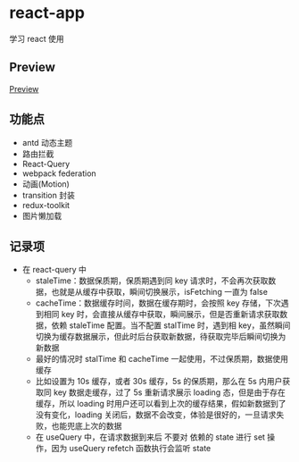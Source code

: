 # react-app

学习 react 使用

## Preview

[Preview](https://fortune-cook1e.github.io/react-app)

## 功能点

- antd 动态主题
- 路由拦截
- React-Query
- webpack federation
- 动画(Motion)
- transition 封装
- redux-toolkit
- 图片懒加载

## 记录项

- 在 react-query 中
  - staleTime：数据保质期，保质期遇到同 key 请求时，不会再次获取数据，也就是从缓存中获取，瞬间切换展示，isFetching 一直为 false
  - cacheTime：数据缓存时间，数据在缓存期时，会按照 key 存储，下次遇到相同 key 时，会直接从缓存中获取，瞬间展示，但是否重新请求获取数据，依赖 staleTime 配置。当不配置 stalTime 时，遇到相 key，虽然瞬间切换为缓存数据展示，但此时后台获取新数据，待获取完毕后瞬间切换为新数据
  - 最好的情况时 stalTime 和 cacheTime 一起使用，不过保质期，数据使用缓存
  - 比如设置为 10s 缓存，或者 30s 缓存，5s 的保质期，那么在 5s 内用户获取同 key 数据走缓存，过了 5s 重新请求展示 loading 态，但是由于存在缓存，所以 loading 时用户还可以看到上次的缓存结果，假如新数据到了没有变化，loading 关闭后，数据不会改变，体验是很好的，一旦请求失败，也能兜底上次的数据
  - 在 useQuery 中，在请求数据到来后 不要对 依赖的 state 进行 set 操作，因为 useQuery refetch 函数执行会监听 state
